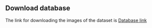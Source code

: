 ## Download database

The link for downloading the images of the dataset is [Database link](https://www.google.com)
